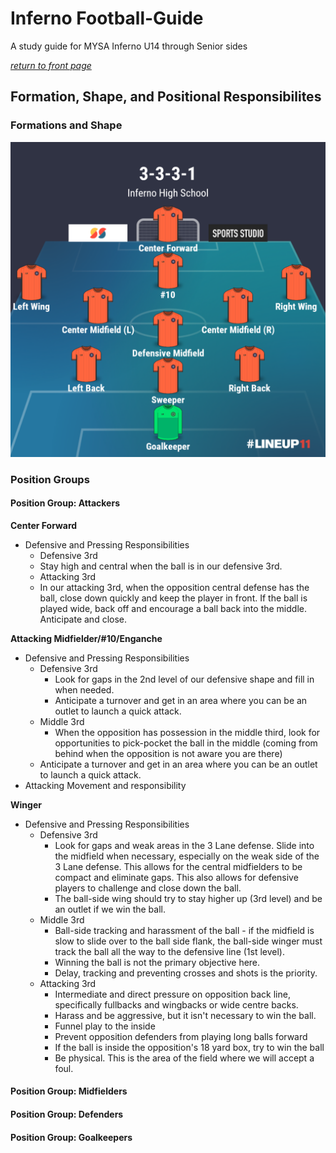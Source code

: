 # Inferno Football-Guide
A study guide for MYSA Inferno U14 through Senior sides

[_return to front page_](./../README.md)

## Formation, Shape, and Positional Responsibilites

### Formations and Shape

![3-3-3-1](../images/3-3-3-1.png)

### Position Groups

#### Position Group: Attackers

**Center Forward**

* Defensive and Pressing Responsibilities
  * Defensive 3rd
   * Stay high and central when the ball is in our defensive 3rd.  
  * Attacking 3rd
   * In our attacking 3rd, when the opposition central defense has the ball, close down quickly and keep the player in front.  If the ball is played wide, back off and encourage a ball back into the middle.  Anticipate and close.

**Attacking Midfielder/#10/Enganche**

* Defensive and Pressing Responsibilities
  * Defensive 3rd
    * Look for gaps in the 2nd level of our defensive shape and fill in when needed.
    * Anticipate a turnover and get in an area where you can be an outlet to launch a quick attack.
  * Middle 3rd
    * When the opposition has possession in the middle third, look for opportunities to pick-pocket the ball in the middle (coming from behind when the opposition is not aware you are there) 
   * Anticipate a turnover and get in an area where you can be an outlet to launch a quick attack.
* Attacking Movement and responsibility

**Winger**

* Defensive and Pressing Responsibilities
  * Defensive 3rd
    * Look for gaps and weak areas in the 3 Lane defense.  Slide into the midfield when necessary, especially on the weak side of the 3 Lane defense.  This allows for the central midfielders to be compact and eliminate gaps.  This also allows for defensive players to challenge and close down the ball.
    * The ball-side wing should try to stay higher up (3rd level) and be an outlet if we win the ball.
  * Middle 3rd
    * Ball-side tracking and harassment of the ball - if the midfield is slow to slide over to the ball side flank, the ball-side winger must track the ball all the way to the defensive line (1st level).
    * Winning the ball is not the primary objective here.
    * Delay, tracking and preventing crosses and shots is the priority.
  * Attacking 3rd
    * Intermediate and direct pressure on opposition back line, specifically fullbacks and wingbacks or wide centre backs.
    * Harass and be aggressive, but it isn't necessary to win the ball.
    * Funnel play to the inside
    * Prevent opposition defenders from playing long balls forward
    * If the ball is inside the opposition's 18 yard box, try to win the ball
    * Be physical.  This is the area of the field where we will accept a foul.  

#### Position Group: Midfielders

#### Position Group: Defenders

#### Position Group: Goalkeepers
